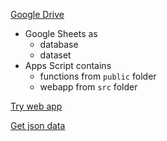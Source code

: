 [Google Drive](https://drive.google.com/drive/folders/1J5ZgTKKmKluVhWfajBLdtCOkcxu-lKIN?usp=sharing)

- Google Sheets as
  - database
  - dataset
- Apps Script contains
  - functions from `public` folder
  - webapp from `src` folder

[Try web app](https://script.google.com/macros/s/AKfycbx2QVrLDxaneu3yNIme-Tdlv79YzU6aW9wRx694Q0Kd/dev)

[Get json data](https://script.google.com/macros/s/AKfycbx2QVrLDxaneu3yNIme-Tdlv79YzU6aW9wRx694Q0Kd/dev?get=data)
